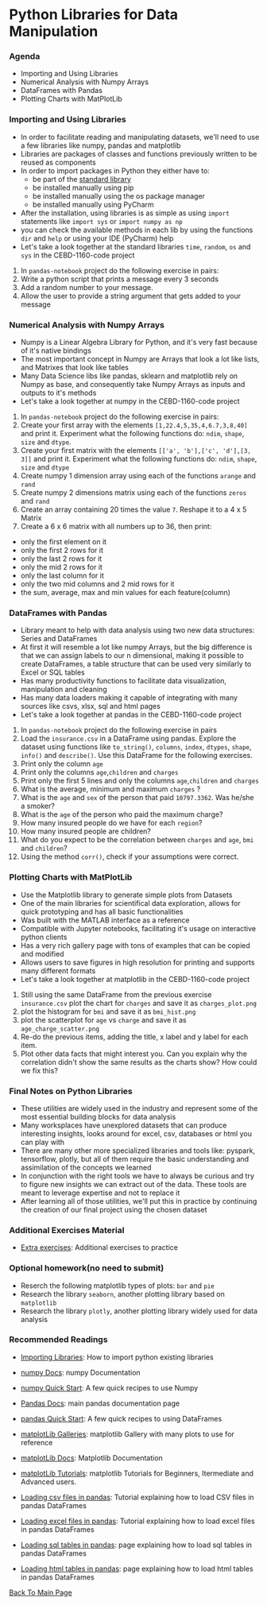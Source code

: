 # Python Libraries for Data Manipulation

### Agenda
* Importing and Using Libraries
* Numerical Analysis with Numpy Arrays
* DataFrames with Pandas
* Plotting Charts with MatPlotLib

### Importing and Using Libraries
* In order to facilitate reading and manipulating datasets, we'll need to use a few libraries like numpy, pandas and matplotlib
* Libraries are packages of classes and functions previously written to be reused as components 
* In order to import packages in Python they either have to:
  * be part of the [standard library](https://docs.python.org/3/library/) 
  * be installed manually using pip 
  * be installed manually using the os package manager
  * be installed manually using PyCharm
* After the installation, using libraries is as simple as using `import` statements like `import sys` or `import numpy as np`
* you can check the available methods in each lib by using the functions `dir` and `help` or using your IDE (PyCharm) help
* Let's take a look together at the standard libraries `time`, `random`, `os` and `sys` in the CEBD-1160-code project

1. In `pandas-notebook` project do the following exercise in pairs:
2. Write a python script that prints a message every 3 seconds 
3. Add a random number to your message.
4. Allow the user to provide a string argument that gets added to your message

### Numerical Analysis with Numpy Arrays

* Numpy is a Linear Algebra Library for Python, and it's very fast because of it's native bindings
* The most important concept in Numpy are Arrays that look a lot like lists, and Matrixes that look like tables
* Many Data Science libs like pandas, sklearn and matplotlib rely on Numpy as base, and consequently take Numpy Arrays as inputs and outputs to it's methods
* Let's take a look together at numpy in the CEBD-1160-code project

1. In `pandas-notebook` project do the following exercise in pairs:
1. Create your first array with the elements `[1,22.4,5,35,4,6.7,3,8,40]` and print it. Experiment what the following functions do: `ndim`, `shape`, `size` and  `dtype`.
2. Create your first matrix with the elements `[['a', 'b'],['c', 'd'],[3, 3]]` and print it. Experiment what the following functions do: `ndim`, `shape`, `size` and `dtype`
3. Create numpy 1 dimension array using each of the functions `arange` and `rand`
4. Create numpy 2 dimensions matrix using each of the functions `zeros` and `rand`
5. Create an array containing 20 times the value `7`. Reshape it to a 4 x 5 Matrix
6. Create a 6 x 6 matrix with all numbers up to 36, then print:
* only the first element on it
* only the first 2 rows for it
* only the last 2 rows for it
* only the mid 2 rows for it
* only the last column for it
* only the two mid columns and 2 mid rows for it
* the sum, average, max and min values for each feature(column)

### DataFrames with Pandas
* Library meant to help with data analysis using two new data structures: Series and DataFrames
* At first it will resemble a lot like numpy Arrays, but the big difference is that we can assign labels to our n dimensional, making it possible to create DataFrames, a table structure that can be used very similarly to Excel or SQL tables
* Has many productivity functions to facilitate data visualization, manipulation and cleaning
* Has many data loaders making it capable of integrating with many sources like csvs, xlsx, sql and html pages
* Let's take a look together at pandas in the CEBD-1160-code project

1. In `pandas-notebook` project do the following exercise in pairs
2. Load the `insurance.csv` in a DataFrame using pandas. Explore the dataset using functions like `to_string()`, `columns`, `index`, `dtypes`, `shape`, `info()` and `describe()`. Use this DataFrame for the following exercises.
3. Print only the column `age`
4. Print only the columns `age`,`children` and `charges`
5. Print only the first 5 lines and only the columns `age`,`children` and `charges`
6. What is the average, minimum and maximum `charges` ?
7. What is the `age` and `sex` of the person that paid `10797.3362`. Was he/she a smoker?
8. What is the `age` of the person who paid the maximum charge?
9. How many insured people do we have for each `region`?
10. How many insured people are children?
11. What do you expect to be the correlation between `charges` and `age`, `bmi` and `children`? 
12. Using the method `corr()`, check if your assumptions were correct.


### Plotting Charts with MatPlotLib
* Use the Matplotlib library to generate simple plots from Datasets
* One of the main libraries for scientifical data exploration, allows for quick prototyping and has all basic functionalities
* Was built with the MATLAB interface as a reference
* Compatible with Jupyter notebooks, facilitating it's usage on interactive python clients
* Has a very rich gallery page with tons of examples that can be copied and modified
* Allows users to save figures in high resolution for printing and supports many different formats
* Let's take a look together at matplotlib in the CEBD-1160-code project

1. Still using the same DataFrame from the previous exercise `insurance.csv` plot the chart for `charges` and save it as `charges_plot.png`
2. plot the histogram for `bmi` and save it as `bmi_hist.png`
3. plot the scatterplot for `age` vs `charge` and save it as `age_charge_scatter.png`
4. Re-do the previous items, adding the title, x label and y label for each item.
5. Plot other data facts that might interest you. Can you explain why the correlation didn't show the same results as the charts show? How could we fix this?

### Final Notes on Python Libraries
* These utilities are widely used in the industry and represent some of the most essential building blocks for data analysis
* Many worksplaces have unexplored datasets that can produce interesting insights, looks around for excel, csv, databases or html you can play with
* There are many other more specialized libraries and tools like: pyspark, tensorflow, plotly, but all of them require the basic understanding and assimilation of the concepts we learned
* In conjunction with the right tools we have to always be curious and try to figure new insights we can extract out of the data. These tools are meant to leverage expertise and not to replace it
* After learning all of those utilities, we'll put this in practice by continuing the creation of our final project using the chosen dataset

### Additional Exercises Material
* [Extra exercises](./5-pythonadv-exercises.md): Additional exercises to practice

### Optional homework(no need to submit)
* Reserch the following matplotlib types of plots: `bar` and `pie`
* Research the library `seaborn`, another plotting library based on `matplotlib`
* Research the library `plotly`, another plotting library widely used for data analysis

### Recommended Readings
* [Importing Libraries](https://docs.python.org/3/tutorial/modules.html#importing-from-a-package): How to import python existing libraries

* [numpy Docs](https://www.numpy.org/devdocs/): numpy Documentation
* [numpy Quick Start](https://www.numpy.org/devdocs/user/quickstart.html): A few quick recipes to use Numpy

* [Pandas Docs](http://pandas.pydata.org/pandas-docs/stable/): main pandas documentation page
* [pandas Quick Start](http://pandas.pydata.org/pandas-docs/stable/getting_started/10min.html): A few quick recipes to using DataFrames

* [matplotLib Galleries](https://matplotlib.org/gallery/index.html): matplotlib Gallery with many plots to use for reference
* [matplotLib Docs](https://matplotlib.org/contents.html): Matplotlib Documentation
* [matplotLib Tutorials](https://matplotlib.org/tutorials/index.html): matplotlib Tutorials for Beginners, Itermediate and Advanced users.

* [Loading csv files in pandas](https://towardsdatascience.com/pandas-dataframe-playing-with-csv-files-944225d19ff): Tutorial explaining how to load CSV files in pandas DataFrames
* [Loading excel files in pandas](https://datatofish.com/read_excel/): Tutorial explaining how to load excel files in pandas DataFrames
* [Loading sql tables in pandas](https://stackoverflow.com/questions/10065051/python-pandas-and-databases-like-mysql): page explaining how to load sql tables in pandas DataFrames
* [Loading html tables in pandas](https://beenje.github.io/blog/posts/parsing-html-tables-in-python-with-pandas/): page explaining how to load html tables in pandas DataFrames

[Back To Main Page](./index.md)